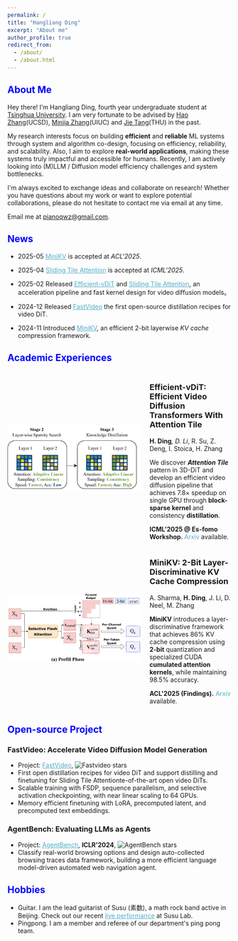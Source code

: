 ```yaml
---
permalink: /
title: "Hangliang Ding"
excerpt: "About me"
author_profile: true
redirect_from: 
  - /about/
  - /about.html
---
```

<h2 class="col">
<font color=blue>About Me</font>
</h2>

Hey there! I’m Hangliang Ding, fourth year undergraduate student at <a href="https://www.tsinghua.edu.cn/">Tsinghua University</a>. I am very fortunate to be advised by <a href="https://cseweb.ucsd.edu/~haozhang/">Hao Zhang</a>(UCSD), <a href="https://minjiazhang.github.io/">Minjia Zhang</a>(UIUC) and <a href="http://keg.cs.tsinghua.edu.cn/jietang">Jie Tang</a>(THU) in the past.

My research interests focus on building **efficient** and **reliable** ML systems through system and algorithm co-design, focusing on efficiency, reliability, and scalability. Also,  I aim to explore **real-world applications**, making these systems truly impactful and accessible for humans. Recently, I am actively looking into (M)LLM / Diffusion model efficiency challenges and system bottlenecks.

I'm always excited to exchange ideas and collaborate on research! Whether you have questions about my work or want to explore potential collaborations, please do not hesitate to contact me via email at any time.


Email me at <a href="mailto:pianoqwz@gmail.com" style="color: #52ADC8; text-decoration: none; border-bottom: 1px solid #52ADC8;">pianoqwz@gmail.com</a>.

<h2 class="col">
<font color=blue>News</font>
</h2>

- 2025-05 <a href="https://arxiv.org/abs/2411.18077" style="color: #52ADC8; text-decoration: underline;">MiniKV</a> is accepted at <i>ACL'2025</i>.

- 2025-04 <a href="https://arxiv.org/abs/2502.04507" style="color: #52ADC8; text-decoration: underline;">Sliding Tile Attention</a> is accepted at <i>ICML'2025</i>.

- 2025-02 Released <a href="https://arxiv.org/abs/2502.06155" style="color: #52ADC8; text-decoration: underline;"> Efficient-vDiT</a> and <a href="https://arxiv.org/abs/2502.04507" style="color: #52ADC8; text-decoration: underline;"> Sliding Tile Attention</a>, an acceleration pipeline and fast kernel design for video diffusion models。

- 2024-12 Released  <a href="https://github.com/hao-ai-lab/FastVideo" style="color: #52ADC8; text-decoration: underline;">FastVideo</a> the first open-source distillation recipes for video DiT.

- 2024-11 Introduced <a href="https://arxiv.org/abs/2411.18077" style="color: #52ADC8; text-decoration: underline;">MiniKV</a>, an efficient 2-bit layerwise <i>KV cache</i> compression framework.

<h2 class="col">
<font color=blue>Academic Experiences</font>
</h2>

<div style="display: flex; align-items: center;">

<div style="flex-shrink: 0; margin-right: 20px;">

<img src="../images/vdit.png" alt="Efficient-vDiT Illustration" style="max-width: 300px;">

</div>

<div>

<h3 style="font-size: 18px; font-weight: bold; margin-bottom: 10px;">

Efficient-vDiT: Efficient Video Diffusion Transformers With Attention Tile

</h3>

<div style="font-size: 14px; margin-bottom: 10px;">

<b>H. Ding</b>*, D. Li*, R. Su, Z. Deng, I. Stoica, H. Zhang

</div>

<div style="font-size: 14px; margin-bottom: 10px;">

We discover <b><i>Attention Tile</i></b> pattern in 3D-DiT and develop an efficient video diffusion pipeline that achieves 7.8× speedup on single GPU through <b>block-sparse kernel</b> and consistency <b>distillation</b>.

</div>

<div style="font-size: 14px; margin-top: 10px;">

<b>ICML'2025 @ Es-fomo Workshop. </b><a href="https://arxiv.org/abs/2502.06155" style="text-decoration: none; color: #52ADC8;">Arxiv</a> available.

</div>

</div>

</div>

<div style="display: flex; align-items: center;">

<div style="flex-shrink: 0; margin-right: 20px;">

<img src="../images/minikv.png" alt="MiniKV Illustration" style="max-width: 300px;">

</div>

<div>

<h3 style="font-size: 18px; font-weight: bold; margin-bottom: 10px;">

MiniKV: 2-Bit Layer-Discriminative KV Cache Compression

</h3>

<div style="font-size: 14px; margin-bottom: 10px;">

A. Sharma, <b>H. Ding</b>, J. Li, D. Neel, M. Zhang

</div>

<div style="font-size: 14px; margin-bottom: 10px;">

<b>MiniKV</b> introduces a layer-discriminative framework that achieves 86% KV cache compression using <b>2-bit</b> quantization and specialized CUDA <b>cumulated attention kernels</b>, while maintaining 98.5% accuracy.

</div>

<div style="font-size: 14px; margin-top: 10px;">


<b>ACL'2025 (Findings).</b>  <a href="https://arxiv.org/abs/2411.18077" style="text-decoration: none; color: #52ADC8;">Arxiv</a> available. 

</div>

</div>

</div>

<h2 class="col">
<font color=blue>Open-source Project</font>
</h2>

<div class="section-text col-right">
<h3><a href="#" style="text-decoration: none;"><span class="emph">FastVideo: Accelerate Video Diffusion Model Generation</span></a></h3>
</div>

<ul>
    <li>Project: <a href="https://github.com/hao-ai-lab/FastVideo" style="color: #52ADC8; text-decoration: underline;">FastVideo</a>, <img src="https://img.shields.io/github/stars/hao-ai-lab/FastVideo?style=social" alt="Fastvideo stars">
    <li> First open distillation recipes for video DiT and support distilling and finetuning for Sliding Tile Attentionte-of-the-art open video DiTs. </li>
    <li> Scalable training with FSDP, sequence parallelism, and selective activation checkpointing, with near linear scaling to 64 GPUs.</li>
    <li> Memory efficient finetuning with LoRA, precomputed latent, and precomputed text embeddings.</li>
    </li>
</ul>

<div class="section-text col-right">
<h3><a href="#" style="text-decoration: none;"><span class="emph">AgentBench: Evaluating LLMs as Agents</span></a></h3>
</div>

<ul>
    <li>Project: <a href="https://github.com/THUDM/AgentBench" style="color: #52ADC8; text-decoration: underline;">AgentBench</a>, <strong>ICLR'2024</strong>, <img src="https://img.shields.io/github/stars/THUDM/Agentbench?style=social" alt="AgentBench stars">
    <li>Classify real-world browsing options and design auto-collected browsing traces data framework, building a more efficient language model-driven automated web navigation agent.</li>
    </li>
</ul>

<h2 class="col">
<font color=blue>Hobbies</font>
</h2>

<ul>
    <li>Guitar. I am the lead guitarist of Susu (素数), a math rock band active in Beijing. Check out our recent <a href="https://www.bilibili.com/video/BV1Lqi6YqExg/" style="color: #52ADC8; text-decoration: underline;">live performance</a> at Susu Lab.</li>
    <li>Pingpong. I am a member and referee of our department's ping pong team.</li>
</ul>

<script type='text/javascript' id='mapmyvisitors' src='https://mapmyvisitors.com/map.js?cl=0e1633&w=300&t=n&d=BaGflHS_b6UVarU47t3FocXlpffDkn4PhjcsiJi4FzQ&co=0b4975&ct=cdd4d9&cmo=3acc3a&cmn=ff5353'></script>
